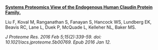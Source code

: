 [**Systems Proteomics View of the Endogenous Human Claudin Protein Family.**](https://www.ncbi.nlm.nih.gov/pubmed/26680015)

Liu F, Koval M, Ranganathan S, Fanayan S, Hancock WS, Lundberg EK, Beavis RC, Lane L, Duek P, McQuade L, Kelleher NL, Baker MS.

*J Proteome Res. 2016 Feb 5;15(2):339-59. doi: 10.1021/acs.jproteome.5b00769. Epub 2016 Jan 12.*
